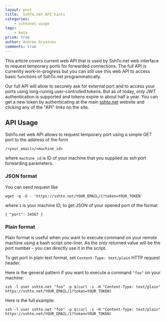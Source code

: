 ```yaml
---
layout: post
title:  SshTo.net API hints
categories: 
    - sshtonet-usage
tags: 
    - beta
prism: true
author: Andrew Gryaznov
comments: true
---
```


This article covers current web API that is used by SshTo.net web interface to request temporary ports for forwarded connections. The full API is currenlty work-in-progress but you can still use this web API to access basic functions of SshTo.net programmatically.

Our full API will allow to securely ask for external port and to access your ports using long-runnig user-controlled tokens. But as of today, only JWT authentication is supported and tokens expire in about half a year. You can get a new token by authenticating at the main [sshto.net][sshtonet] website and clicking any of the "API" links on the site.

## API Usage

SshTo.net web API allows to request temporary port using a simple GET port to the address of the form 

    /<your_email>/<machine_id>

where `machine_id` is ID of your machine that you supplied as ssh port forwarding parameters.

### JSON format

You can send request like 

    wget -q -O - 'https://sshto.net/YOUR_EMAIL/1?token=YOUR_TOKEN'
    
where `1` is your machine ID, to get JSON of your opened port of the format 

    { "port": 34567 }

### Plain format

Plain format is useful when you want to execute command on your remote machine using a bash script one-liner. As the only returned value will be the port number - you can directly use it in the script.

To get port in plain text format, set `Content-Type: text/plain` HTTP request header. 

Here is the general pattern if you want to execute a command `"foo"` on your machine:

    ssh -l user sshto.net "foo" -p $(curl -s -H "Content-Type: text/plain" https://sshto.net/YOUR_EMAIL/1?token=YOUR_TOKEN)
    
Here is the full example:

    ssh -l user sshto.net "foo" -p $(curl -s -H "Content-Type: text/plain" https://sshto.net/YOUR_EMAIL/1?token=YOUR_TOKEN)

[sshtonet]: https://www.sshto.net